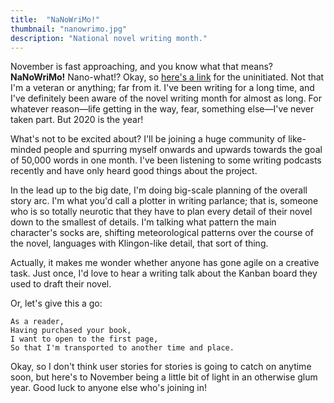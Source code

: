 ```yaml
---
title:  "NaNoWriMo!"
thumbnail: "nanowrimo.jpg"
description: "National novel writing month."
---
```


November is fast approaching, and you know what that means? **NaNoWriMo!** Nano-what!? Okay, so [here's a link](https://nanowrimo.org) for the uninitiated. Not that I'm a veteran or anything; far from it. I've been writing for a long time, and I've definitely been aware of the novel writing month for almost as long. For whatever reason—life getting in the way, fear, something else—I've never taken part. But 2020 is the year!

What's not to be excited about? I'll be joining a huge community of like-minded people and spurring myself onwards and upwards towards the goal of 50,000 words in one month. I've been listening to some writing podcasts recently and have only heard good things about the project.

In the lead up to the big date, I'm doing big-scale planning of the overall story arc. I'm what you'd call a plotter in writing parlance; that is, someone who is so totally neurotic that they have to plan every detail of their novel down to the smallest of details. I'm talking what pattern the main character's socks are, shifting meteorological patterns over the course of the novel, languages with Klingon-like detail, that sort of thing.

Actually, it makes me wonder whether anyone has gone agile on a creative task. Just once, I'd love to hear a writing talk about the Kanban board they used to draft their novel.

Or, let's give this a go:

<pre><code>As a reader,
Having purchased your book,
I want to open to the first page,
So that I'm transported to another time and place.</code></pre>

Okay, so I don't think user stories for stories is going to catch on anytime soon, but here's to November being a little bit of light in an otherwise glum year. Good luck to anyone else who's joining in!
